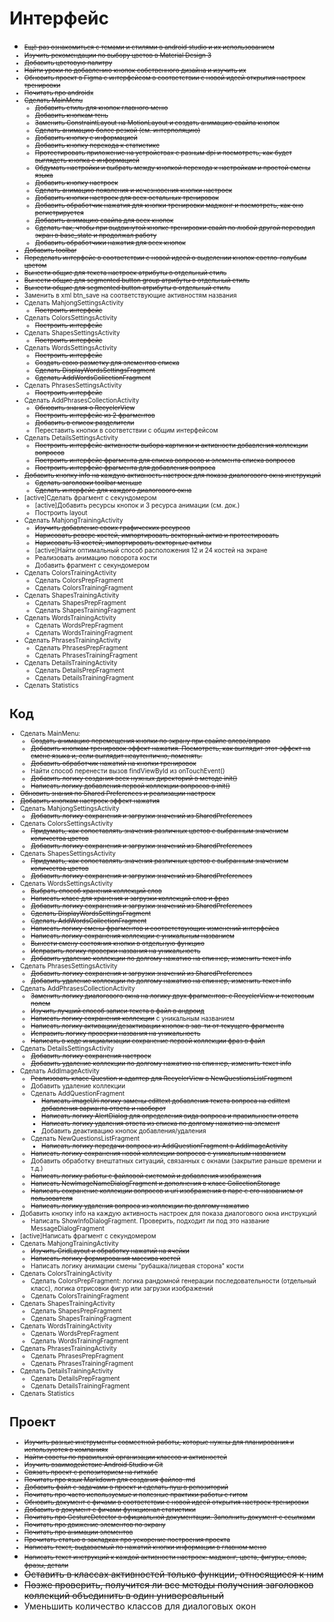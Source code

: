 # Интерфейс
+ <font size = "1">~~Ещё раз ознакомиться с темами и стилями в android studio и их использованием~~
+ ~~Изучить рекомендации по выбору цветов в Material Design 3~~
+ ~~Добавить цветовую палитру~~
+ ~~Найти уроки по добавлению кнопок собственного дизайна и изучить их~~
+ ~~Обновить проект в Figma с интерфейсом в соответствии с новой идеей открытия настроек тренировки~~
+ ~~Почитать про androidx~~
+ ~~Сделать MainMenu~~
  + <font size = "1">~~Добавить стиль для кнопок главного меню~~
  + ~~Добавить кнопкам тень~~
  + ~~Заменить ConstraintLayout на MotionLayout и создать анимацию свайпа кнопок~~
  + ~~Сделать анимацию более резкой (см. интерполяцию)~~
  + ~~Добавить кнопку с информацией~~
  + ~~Добавить кнопку перехода к статистике~~
  + ~~Протестировать приложение на устройствах с разным dpi и посмотреть, как будет выглядеть кнопка с информацией~~
  + ~~Обдумать настройки и выбрать между кнопкой перехода к настройкам и простой смены языка~~
  + ~~Добавить кнопку настроек~~
  + ~~Сделать анимацию появления и исчезновения кнопки настроек~~
  + ~~Добавить кнопки настроек для всех остальных тренировок~~
  + ~~Добавить обработчик нажатия для кнопки тренировки маджонг и посмотреть, как оно регистрируется~~
  + ~~Добавить анимацию свайпа для всех кнопок~~
  + ~~Сделать так, чтобы при выдвинутой кнопке тренировки свайп по любой другой переводил экран в base_state и продолжал работу~~
  + ~~Добавить обработчики нажатия для всех кнопок~~</font>
+ <font size = "1">~~Добавить toolbar~~
+ ~~Переделать интерфейс в соответствии с новой идеей о выделении кнопок светло-голубым цветом~~
+ ~~Вынести общие для текста настроек атрибуты в отдельный стиль~~
+ ~~Вынести общие для segmented button group атрибуты в отдельный стиль~~
+ ~~Вынести общие для segmented button атрибуты в отдельный стиль~~</font>
+ Заменить в xml btn_save на соответствующие активностям названия
+ Сделать MahjongSettingsActivity
  + <font size = "1">~~Построить интерфейс~~</font>
+ Сделать ColorsSettingsActivity
  + <font size = "1">~~Построить интерфейс~~</font>
+ Сделать ShapesSettingsActivity
  + <font size = "1">~~Построить интерфейс~~</font>
+ Сделать WordsSettingsActivity
  + <font size = "1">~~Построить интерфейс~~
  + ~~Создать свою разметку для элементов списка~~
  + ~~Сделать DisplayWordsSettingsFragment~~
  + ~~Сделать AddWordsCollectionFragment~~</font>
+ Сделать PhrasesSettingsActivity
  + ~~Построить интерфейс~~
+ Сделать AddPhrasesCollectionActivity
  + <font size = "1">~~Обновить знания о RecyclerView~~
  + ~~Построить интерфейс из 2 фрагментов~~
  + ~~Добавить в список разделители~~</font>
  + Переставить кнопки в соответствии с общим интерфейсом
+ Сделать DetailsSettingsActivity
  + <font size = "1">~~Построить интерфейс активности выбора картинки и активности добавления коллекции вопросов~~
  + ~~Построить интерфейс фрагмента для списка вопросов и элемента списка вопросов~~
  + ~~Построить интерфейс фрагмента для добавления вопроса~~</font>
+ ~~Добавить кнопку info на каждую активность настроек для показа диалогового окна инструкций~~
  + ~~Сделать заголовки toolbar меньше~~
  + ~~Сделать интерфейс для каждого диалогового окна~~
+ [active]Сделать фрагмент с секундомером
  + [active]Добавить ресурсы кнопок и 3 ресурса анимации (см. док.)
  + Построить layout
+ Сделать MahjongTrainingActivity
  + ~~Изучить добавление своих графических ресурсов~~
  + ~~Нарисовать реверс костей, импортировать векторный актив и протестировать~~
  + ~~Нарисовать 13 костей, импортировать векторные активы~~
  + [active]Найти оптимальный способ расположения 12 и 24 костей на экране
  + Реализовать анимацию поворота кости
  + Добавить фрагмент с секундомером
+ Сделать ColorsTrainingActivity
  + Сделать ColorsPrepFragment
  + Сделать ColorsTrainingFragment
+ Сделать ShapesTrainingActivity
  + Сделать ShapesPrepFragment
  + Сделать ShapesTrainingFragment
+ Сделать WordsTrainingActivity
  + Сделать WordsPrepFragment
  + Сделать WordsTrainingFragment
+ Сделать PhrasesTrainingActivity
  + Сделать PhrasesPrepFragment
  + Сделать PhrasesTrainingFragment
+ Сделать DetailsTrainingActivity
  + Сделать DetailsPrepFragment
  + Сделать DetailsTrainingFragment
+ Сделать Statistics

# Код
+ Сделать MainMenu:
  + <font size = "1">~~Создать анимацию перемещения кнопки по экрану при свайпе влево/вправо~~
  + ~~Добавить кнопкам тренировок эффект нажатия. Посмотреть, как выглядит этот эффект на смене языка и, если выглядит неаутентично, поменять.~~
  + ~~Добавить обработчик нажатий на кнопки тренировок~~</font>
  + Найти способ перенести вызов findViewById из onTouchEvent()
  + ~~Добавить логику создания всех нужных директорий в методе init()~~
  + ~~Написать логику добавления первой коллекции вопросов в init()~~
+ <font size = "1">~~Обновить знания по Shared Preferences и реализации настроек~~
+ ~~Добавить кнопкам настроек эффект нажатия~~</font>
+ Сделать MahjongSettingsActivity
  + <font size = "1">~~Добавить логику сохранения и загрузки значений из SharedPreferences~~</font>
+ Сделать ColorsSettingsActivity
  + <font size = "1">~~Придумать, как сопоставлять значения различных цветов с выбранным значением количества цветов~~
  + ~~Добавить логику сохранения и загрузки значений из SharedPreferences~~</font>
+ Сделать ShapesSettingsActivity
  + <font size = "1">~~Придумать, как сопоставлять значения различных цветов с выбранным значением количества цветов~~
  + ~~Добавить логику сохранения и загрузки значений из SharedPreferences~~</font>
+ Сделать WordsSettingsActivity
  + <font size = "1">~~Выбрать способ хранения коллекций слов~~
  + ~~Написать класс для хранения и загрузки коллекций слов и фраз~~
  + ~~Добавить логику сохранения и загрузки значений из SharedPreferences~~
  + ~~Сделать DisplayWordsSettingsFragment~~
  + ~~Сделать AddWordsCollectionFragment~~
  + ~~Написать логику смены фрагментов и соответствующих изменений интерфейса~~
  + ~~Написать логику сохранения коллекции с уникальным названием~~
  + ~~Вынести смену состояния кнопки в отдельную функцию~~</font>
  + ~~Исправить логику проверки названия на уникальность~~
  + ~~Добавить удаление коллекции по долгому нажатию на спиннер, изменить текст info~~
+ Сделать PhrasesSettingsActivity
  + ~~Добавить логику сохранения и загрузки значений из SharedPreferences~~
  + ~~Добавить удаление коллекции по долгому нажатию на спиннер, изменить текст info~~
+ Сделать AddPhrasesCollectionActivity
  + <font size = "1">~~Заменить логику диалогового окна на логику двух фрагментов: с RecyclerView и текстовым полем~~
  + ~~Изучить лучший способ записи текста в файл в андроид~~
  + ~~Написать логику сохранения коллекции~~ с уникальным названием
  + ~~Написать логику активации/дезактивации кнопок в зав-ти от текущего фрагмента~~</font>
  + ~~Исправить логику проверки названия на уникальность~~
  + ~~Написать в коде инициализации сохранение первой коллекции фраз в файл~~
+ Сделать DetailsSettingsActivity
  + <font size = "1">~~Добавить логику сохранения настроек~~
  + ~~Добавить удаление коллекции по долгому нажатию на спиннер, изменить текст info~~
+ Сделать AddImageActivity
  + ~~Реализовать класс Question и адаптер для RecyclerView в NewQuestionsListFragment~~</font>
  + Добавить удаление коллекции
  + Сделать AddQuestionFragment
    + <font size = "1">~~Написать imageUri логику замены edittext добавления текста вопроса на edittext добавления варианта ответа и наоборот~~
    + ~~Написать логику AlertDialog для определения вида вопроса и правильности ответа~~
    + ~~Написать логику удаления ответа из списка по долгому нажатию на элемент~~</font>
    + Добавить деактивацию кнопок добавления/удаления
  + Сделать NewQuestionsListFragment
    + ~~Написать логику передачи вопроса из AddQuestionFragment в AddImageActivity~~
  + ~~Написать логику сохранения новой коллекции вопросов с уникальным названием~~
  + Добавить обработку внештатных ситуаций, связанных с окнами (закрытие раньше времени и т.д.)
  + ~~Написать логику работы с файловой системой и добавления изображения~~
  + ~~Написать NewImageNameDialogFragment и дополнения в класс CollectionStorage~~
  + ~~Написать сохранение коллекции вопросов и uri изображения в паре с его названием от пользователя~~
  + ~~Написать логику удаления вопроса из коллекции по долгому нажатию~~
+ Добавить кнопку info на каждую активность настроек для показа диалогового окна инструкций
  + Написать ShowInfoDialogFragment. Проверить, подходит ли под это название MessageDialogFragment
+ [active]Написать фрагмент с секундомером
+ Сделать MahjongTrainingActivity
  + ~~Изучить GridLayout и обработку нажатий на ячейки~~
  + ~~Написать логику формирования массива костей~~
  + Написать логику анимации смены "рубашка/лицевая сторона" кости
+ Сделать ColorsTrainingActivity
  + Сделать ColorsPrepFragment: логика рандомной генерации последовательности (отдельный класс), логика отрисовки фигур или 
  загрузки изображений
  + Сделать ColorsTrainingFragment
+ Сделать ShapesTrainingActivity
  + Сделать ShapesPrepFragment
  + Сделать ShapesTrainingFragment
+ Сделать WordsTrainingActivity
  + Сделать WordsPrepFragment
  + Сделать WordsTrainingFragment
+ Сделать PhrasesTrainingActivity
  + Сделать PhrasesPrepFragment
  + Сделать PhrasesTrainingFragment
+ Сделать DetailsTrainingActivity
  + Сделать DetailsPrepFragment
  + Сделать DetailsTrainingFragment
+ Сделать Statistics


# Проект
+ <font size = "1">~~Изучить разные инструменты совместной работы, которые нужны для планирования и используются в компаниях~~
+ ~~Найти советы по правильной организации классов и активностей~~
+ ~~Изучить взаимодействие Android Studio и Git~~
+ ~~Связать проект с репозиторием на гитхабе~~
+ ~~Почитать про язык Markdown для создания файлов .md~~
+ ~~Добавить файл с задачами в проект и сделать пуш в репозиторий~~
+ ~~Почитать про часто используемые и полезные практики работы с гитом~~
+ ~~Обновить документ с фичами в соответствии с новой идеей открытия настроек тренировки~~
+ ~~Добавить в документ с фичами функционал статистики~~
+ ~~Почитать про GestureDetector в официальной документации. Заполнить документ с ссылками~~
+ ~~Почитать про движение элементов по экрану~~
+ ~~Почитать про анимации элементов~~
+ ~~Прочитать статью в закладках про ускорение построения проекта~~
+ ~~Написать текст, выдаваемый по нажатий кнопки информации в главном меню~~</font>
+ ~~Написать текст инструкций к каждой активности настроек: маджонг, цвета, фигуры, слова, фразы, детали~~</font>
+ ~~Оставить в классах активностей только функции, относящиеся к ним~~
+ ~~Позже проверить, получится ли все методы получения заголовков коллекций объединить в один
универсальный~~
+ Уменьшить количество классов для диалоговых окон
